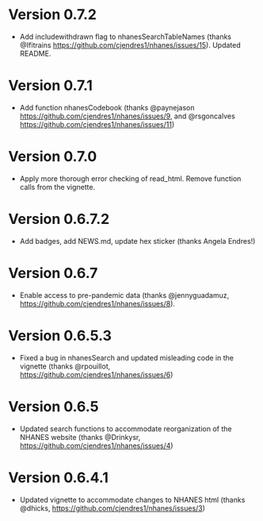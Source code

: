 Version 0.7.2
================================================================================

- Add includewithdrawn flag to nhanesSearchTableNames (thanks @Ifitrains https://github.com/cjendres1/nhanes/issues/15). Updated README. 

Version 0.7.1
================================================================================

- Add function nhanesCodebook (thanks @paynejason https://github.com/cjendres1/nhanes/issues/9, 
and @rsgoncalves  https://github.com/cjendres1/nhanes/issues/11)

Version 0.7.0
================================================================================

- Apply more thorough error checking of read_html. Remove function calls from the vignette.

Version 0.6.7.2
================================================================================

- Add badges, add NEWS.md, update hex sticker (thanks Angela Endres!)

Version 0.6.7
================================================================================

- Enable access to pre-pandemic data (thanks @jennyguadamuz, https://github.com/cjendres1/nhanes/issues/8).

Version 0.6.5.3
================================================================================

- Fixed a bug in nhanesSearch and updated misleading code in the vignette (thanks @rpouillot,
https://github.com/cjendres1/nhanes/issues/6)

Version 0.6.5
================================================================================

- Updated search functions to accommodate reorganization of the NHANES website (thanks @Drinkysr, https://github.com/cjendres1/nhanes/issues/4)

Version 0.6.4.1
================================================================================

- Updated vignette to accommodate changes to NHANES html (thanks @dhicks, https://github.com/cjendres1/nhanes/issues/3)
